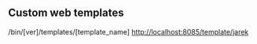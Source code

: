 ## Custom web templates
/bin/[ver]/templates/[template_name]
[http://localhost:8085/template/jarek](http://localhost:8085/template/jarek)

